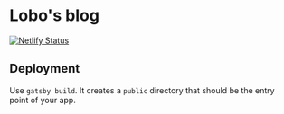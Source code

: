 # Lobo's blog
[![Netlify Status](https://api.netlify.com/api/v1/badges/c3fd1d9b-146a-446b-9264-602e7ae007ac/deploy-status)](https://app.netlify.com/sites/lobo-blog/deploys)

## Deployment
Use `gatsby build`. It creates a `public` directory that should be the entry point of your app.
